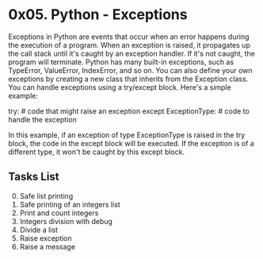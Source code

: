 # 0x05. Python - Exceptions

Exceptions in Python are events that occur when an error happens during the execution of a program. When an exception is raised, it propagates up the call stack until it's caught by an exception handler. If it's not caught, the program will terminate.
Python has many built-in exceptions, such as TypeError, ValueError, IndexError, and so on. You can also define your own exceptions by creating a new class that inherits from the Exception class.
You can handle exceptions using a try/except block. Here's a simple example:

try:
    # code that might raise an exception
except ExceptionType:
    # code to handle the exception

In this example, if an exception of type ExceptionType is raised in the try block, the code in the except block will be executed. If the exception is of a different type, it won't be caught by this except block.

## Tasks List

0. Safe list printing
1. Safe printing of an integers list
2. Print and count integers
3. Integers division with debug
4. Divide a list
5. Raise exception
6. Raise a message
